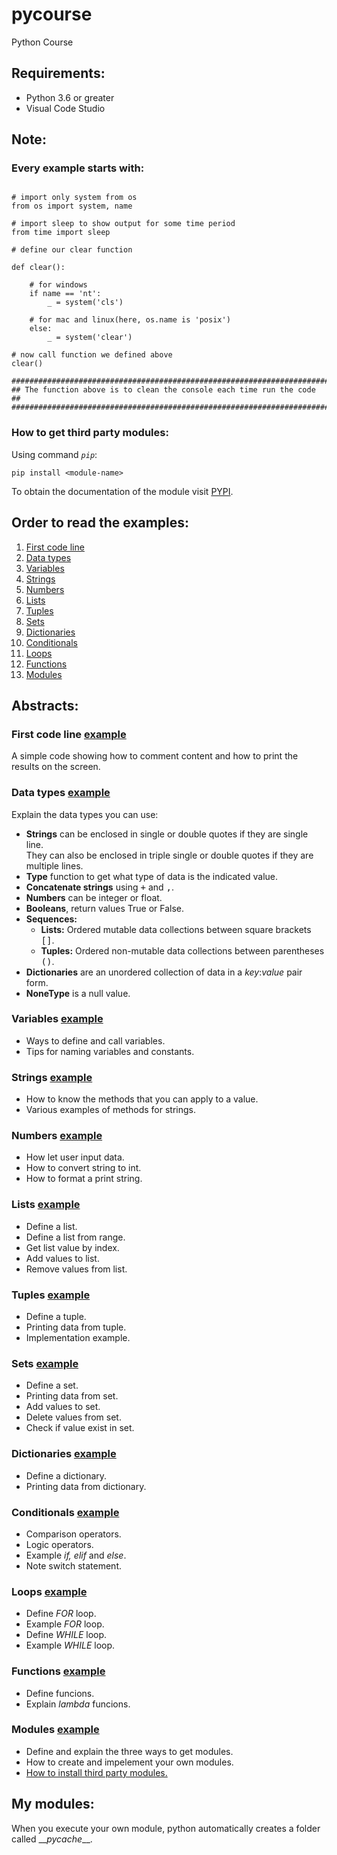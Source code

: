 # pycourse
Python Course

## Requirements:
-   Python 3.6 or greater
-   Visual Code Studio

## Note:
### Every example starts with:

<pre><code>
# import only system from os
from os import system, name

# import sleep to show output for some time period
from time import sleep

# define our clear function

def clear():

    # for windows
    if name == 'nt':
        _ = system('cls')

    # for mac and linux(here, os.name is 'posix')
    else:
        _ = system('clear')

# now call function we defined above
clear()

#######################################################################
## The function above is to clean the console each time run the code ##
#######################################################################
</code></pre>

### How to get third party modules:
Using command <code>*pip*</code>:
```console
pip install <module-name>
```
To obtain the documentation of the module visit [PYPI](https://pypi.org/).

## Order to read the examples:
1. [First code line](#first-code-line-example)
2. [Data types](#data-types-example)
3. [Variables](#variables-example)
4. [Strings](#strings-example)
5. [Numbers](#numbers-example)
6. [Lists](#lists-example)
7. [Tuples](#tuples-example)
8. [Sets](#sets-example)
9. [Dictionaries](#dictionaries-example)
10. [Conditionals](#conditionals-example)
11. [Loops](#loops-example)
12. [Functions](#functions-example)
13. [Modules](#modules-example)

## Abstracts:
### First code line [example](helloworld.py)
A simple code showing how to comment content and how to print the results on the screen.
### Data types [example](datatype.py)
Explain the data types you can use:
-   **Strings** can be enclosed in single or double quotes if they are single line.\
    They can also be enclosed in triple single or double quotes if they are multiple lines.
-   **Type** function to get what type of data is the indicated value.
-   **Concatenate strings** using <kbd>+</kbd> and <kbd>,</kbd>.
-   **Numbers** can be integer or float.
-   **Booleans**, return values True or False.
-   **Sequences:**
    -   **Lists:** Ordered mutable data collections between square brackets <kbd>[</kbd><kbd>]</kbd>.
    -   **Tuples:** Ordered non-mutable data collections between parentheses <kbd>(</kbd><kbd>)</kbd>.
-   **Dictionaries** are an unordered collection of data in a *key*:*value* pair form.
-   **NoneType** is a null value.
### Variables [example](variables.py)
-   Ways to define and call variables.
-   Tips for naming variables and constants.
### Strings [example](strings.py)
-   How to know the methods that you can apply to a value.
-   Various examples of methods for strings.
### Numbers [example](numbers.py)
-   How let user input data.
-   How to convert string to int.
-   How to format a print string.
### Lists [example](lists.py)
-   Define a list.
-   Define a list from range.
-   Get list value by index.
-   Add values to list.
-   Remove values from list.
### Tuples [example](tuples.py)
-   Define a tuple.
-   Printing data from tuple.
-   Implementation example.
### Sets [example](set.py)
-   Define a set.
-   Printing data from set.
-   Add values to set.
-   Delete values from set.
-   Check if value exist in set.
### Dictionaries [example](dictionaries.py)
-   Define a dictionary.
-   Printing data from dictionary.
### Conditionals [example](conditionals.py)
-   Comparison operators.
-   Logic operators.
-   Example *if, elif* and *else*.
-   Note switch statement.
### Loops [example](loops.py)
-   Define *FOR* loop.
-   Example *FOR* loop.
-   Define *WHILE* loop.
-   Example *WHILE* loop.
### Functions [example](functions.py)
-   Define funcions.
-   Explain *lambda* funcions.
### Modules [example](modules.py)
-   Define and explain the three ways to get modules.
-   How to create and impelement your own modules.
-   [How to install third party modules.](#how-to-get-third-party-modules)

## My modules:
When you execute your own module, python automatically creates a folder called \__*pycache*__.
